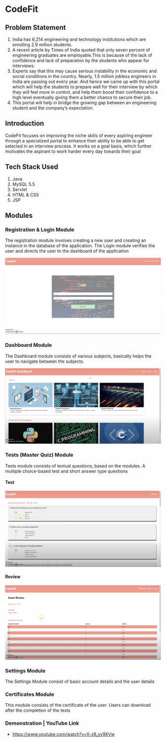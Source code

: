 # CodeFit

## Problem Statement
1. India has 6,214 engineering and technology institutions which are enrolling 2.9 million students.
2. A recent article by Times of India quoted that only seven percent of engineering graduates are employable.This is because of the lack of confidence and lack of preparation by the students who appear for interviews. 
3. Experts say that this may cause serious instability in the economic and social conditions in the country. Nearly, 1.5 million jobless engineers in India are passing out every year. And hence we came up with this portal which will help the students to prepare well for their interview by which they will feel more in control, and help them boost their confidence to a high level eventually giving them a better chance to secure their job. 
4. This portal will help in bridge the growing gap between an engineering student and the company’s expectation


## Introduction

CodeFit focuses on improving the niche skills of every aspiring engineer through a specialized portal to enhance their ability to be able to get selected in an interview process.
It works on a goal basis, which further motivates the aspirant to work harder every day towards their goal

## Tech Stack Used
1. Java
3. MySQL 5.5
4. Servlet
5. HTML & CSS
6. JSP 


## Modules 

### Registration & Login Module
The registration module involves creating a new user and creating an instance in the database of the application. The Login module verifies the user and directs the user to the dashboard of the application

![Alt text](/ScreenShot-4.png?raw=true "Optional Title")


### Dashboard Module
The Dashboard module consists of various subjects, basically helps the user to navigate between the subjects. 


![Alt text](/ScreenShot-3.png?raw=true "Optional Title")


### Tests (Master Quiz) Module 
Tests module consists of textual questions, based on the modules. A multiple choice-based test and short answer type questions
 
 
 #### Test
 
![Alt text](/ScreenShot-2.png?raw=true "Optional Title") 

 #### Review
 
![Alt text](/ScreenShot-1.png?raw=true "Optional Title") 


### Settings Module
The Settings Module consist of basic account details and the user details

### Certificates Module
This module consists of the certificate of the user. Users can download after the completion of the tests



### Demonstration | YouTube Link
- https://www.youtube.com/watch?v=X-z6_vy9XVw
